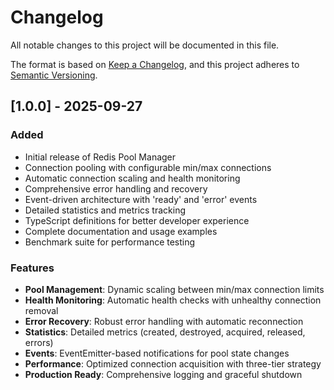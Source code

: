 # Changelog

All notable changes to this project will be documented in this file.

The format is based on [Keep a Changelog](https://keepachangelog.com/en/1.0.0/),
and this project adheres to [Semantic Versioning](https://semver.org/spec/v2.0.0.html).

## [1.0.0] - 2025-09-27

### Added
- Initial release of Redis Pool Manager
- Connection pooling with configurable min/max connections
- Automatic connection scaling and health monitoring
- Comprehensive error handling and recovery
- Event-driven architecture with 'ready' and 'error' events
- Detailed statistics and metrics tracking
- TypeScript definitions for better developer experience
- Complete documentation and usage examples
- Benchmark suite for performance testing

### Features
- **Pool Management**: Dynamic scaling between min/max connection limits
- **Health Monitoring**: Automatic health checks with unhealthy connection removal
- **Error Recovery**: Robust error handling with automatic reconnection
- **Statistics**: Detailed metrics (created, destroyed, acquired, released, errors)
- **Events**: EventEmitter-based notifications for pool state changes
- **Performance**: Optimized connection acquisition with three-tier strategy
- **Production Ready**: Comprehensive logging and graceful shutdown